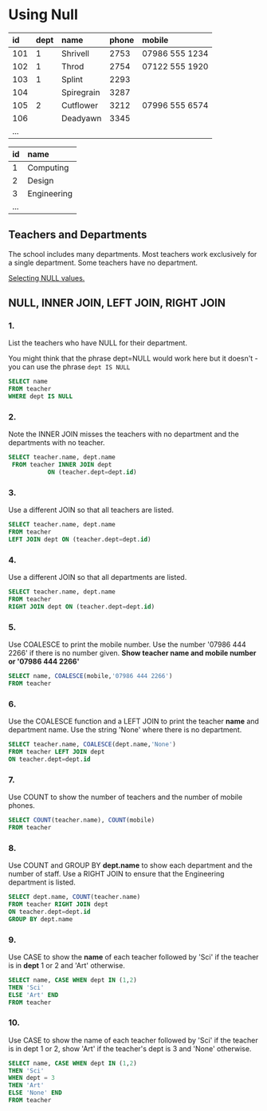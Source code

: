 # Using Null

| id | dept | name | phone | mobile |
| :--- | :--- | :--- | :--- | :--- |
| 101 | 1 | Shrivell | 2753 | 07986 555 1234 |
| 102 | 1 | Throd | 2754 | 07122 555 1920 |
| 103 | 1 | Splint | 2293 |  |
| 104 |  | Spiregrain | 3287 |  |
| 105 | 2 | Cutflower | 3212 | 07996 555 6574 |
| 106 |  | Deadyawn | 3345 |  |
| ... |  |  |  |  |

| id | name |
| :--- | :--- |
| 1 | Computing |
| 2 | Design |
| 3 | Engineering |
| ... |  |

## Teachers and Departments

The school includes many departments. Most teachers work exclusively for a single department. Some teachers have no department.

[Selecting NULL values.](https://sqlzoo.net/wiki/Selecting_NULL_values.)

## NULL, INNER JOIN, LEFT JOIN, RIGHT JOIN

### 1.

List the teachers who have NULL for their department.

You might think that the phrase dept=NULL would work here but it doesn't - you can use the phrase `dept IS NULL`

```sql
SELECT name
FROM teacher
WHERE dept IS NULL
```

### 2.

Note the INNER JOIN misses the teachers with no department and the departments with no teacher.

```sql
SELECT teacher.name, dept.name
 FROM teacher INNER JOIN dept
           ON (teacher.dept=dept.id)
```

### 3.

Use a different JOIN so that all teachers are listed.

```sql
SELECT teacher.name, dept.name
FROM teacher 
LEFT JOIN dept ON (teacher.dept=dept.id)
```

### 4.

Use a different JOIN so that all departments are listed.

```sql
SELECT teacher.name, dept.name
FROM teacher 
RIGHT JOIN dept ON (teacher.dept=dept.id)
```

### 5.

Use COALESCE to print the mobile number. Use the number '07986 444 2266' if there is no number given. **Show teacher name and mobile number or '07986 444 2266'**

```sql
SELECT name, COALESCE(mobile,'07986 444 2266')
FROM teacher
```

### 6.

Use the COALESCE function and a LEFT JOIN to print the teacher **name** and department name. Use the string 'None' where there is no department.

```sql
SELECT teacher.name, COALESCE(dept.name,'None')
FROM teacher LEFT JOIN dept
ON teacher.dept=dept.id
```

### 7.

Use COUNT to show the number of teachers and the number of mobile phones.

```sql
SELECT COUNT(teacher.name), COUNT(mobile)
FROM teacher
```

### 8.

Use COUNT and GROUP BY **dept.name** to show each department and the number of staff. Use a RIGHT JOIN to ensure that the Engineering department is listed.

```sql
SELECT dept.name, COUNT(teacher.name)
FROM teacher RIGHT JOIN dept
ON teacher.dept=dept.id
GROUP BY dept.name
```

### 9.

Use CASE to show the **name** of each teacher followed by 'Sci' if the teacher is in **dept** 1 or 2 and 'Art' otherwise.

```sql
SELECT name, CASE WHEN dept IN (1,2) 
THEN 'Sci'
ELSE 'Art' END
FROM teacher
```

### 10.

Use CASE to show the name of each teacher followed by 'Sci' if the teacher is in dept 1 or 2, show 'Art' if the teacher's dept is 3 and 'None' otherwise.

```sql
SELECT name, CASE WHEN dept IN (1,2) 
THEN 'Sci'
WHEN dept = 3 
THEN 'Art'
ELSE 'None' END
FROM teacher
```


